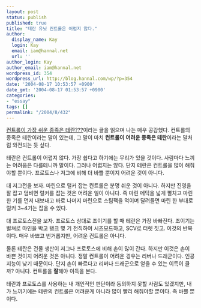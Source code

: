 ```yaml
---
layout: post
status: publish
published: true
title: "테란 유닛 컨트롤은 어렵지 않다."
author:
  display_name: Kay
  login: Kay
  email: iam@hannal.net
  url: ''
author_login: Kay
author_email: iam@hannal.net
wordpress_id: 354
wordpress_url: http://blog.hannal.com/wp/?p=354
date: '2004-08-17 10:53:57 +0900'
date_gmt: '2004-08-17 01:53:57 +0900'
categories:
- "essay"
tags: []
permalink: "/2004/8/432"
---
```

<p><a href="http://www.pgr21.com/zboard4/zboard.php?id=free2&no=6952" target="_blank">컨트롤이 가장 쉬운 종족은 테란???</a>이라는 글을 읽으며 나는 매우 공감했다. 컨트롤의 종족은 테란이라는 말이 있는데, 그 말이 마치 <b>컨트롤이 어려운 종족은 테란</b>이라는 말처럼 와전되는 듯 싶다.</p>
<p>테란은 컨트롤이 어렵지 않다. 가장 쉽다고 하기에는 무리가 있을 것이다. 사람마다 느끼는 어려움은 다를테니까 말이다. 그러나 어렵지는 않다. 단지 테란은 컨트롤을 많이 해줘야할 뿐이다. 프로토스나 저그에 비해 더 바쁠 뿐이지 어려운 것이 아니다.</p>
<p>대 저그전을 보자. 마린으로 럴커 잡는 컨트롤은 분명 쉬운 것이 아니다. 하지만 진영을 잘 잡고 덤비면 럴커를 잡는 것은 어려운 일이 아니다. 즉 마린 메딕을 넓게 펼치고 마린 한 기를 먼저 내보내고 바로 나머지 마린으로 스팀팩을 먹이며 달려들면 마린 한 부대로 럴커 3~4기는 잡을 수 있다.</p>
<p>대 프로토스전을 보자. 프로토스 상대로 조이기를 할 때 테란은 가장 바빠진다. 조이기는 벌쳐로 마인을 박고 탱크 몇 기 전직하여 시즈모드하고, SCV로 터렛 짓고. 이것의 반복이다. 매우 바쁘고 번거롭지만, 어려운 컨트롤은 아니다.</p>
<p>물론 테란은 건물 생산이 저그나 프로토스에 비해 손이 많이 간다. 하지만 이것은 손이 바쁜 것이지 어려운 것은 아니다. 정말 컨트롤이 어려운 경우는 리버나 드래군이다. 인공지능이 낮기 때문이다. 단지 손이 빠르다고 리버나 드래군으로 얻을 수 있는 이득이 클까? 아니다. 컨트롤을 <b>잘</b>해야 이득을 본다.</p>
<p>테란과 프로토스를 사용하는 내 개인적인 판단이라 동의하지 못할 사람도 있겠지만, 내가 느끼기에는 테란의 컨트롤은 어려운게 아니라 많이 빨리 해줘야할 뿐이다. 즉 바쁠 뿐이다.</p>

